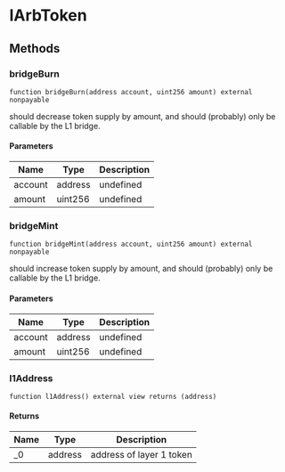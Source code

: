 # IArbToken









## Methods

### bridgeBurn

```solidity
function bridgeBurn(address account, uint256 amount) external nonpayable
```

should decrease token supply by amount, and should (probably) only be callable by the L1 bridge.



#### Parameters

| Name | Type | Description |
|---|---|---|
| account | address | undefined |
| amount | uint256 | undefined |

### bridgeMint

```solidity
function bridgeMint(address account, uint256 amount) external nonpayable
```

should increase token supply by amount, and should (probably) only be callable by the L1 bridge.



#### Parameters

| Name | Type | Description |
|---|---|---|
| account | address | undefined |
| amount | uint256 | undefined |

### l1Address

```solidity
function l1Address() external view returns (address)
```






#### Returns

| Name | Type | Description |
|---|---|---|
| _0 | address | address of layer 1 token |




